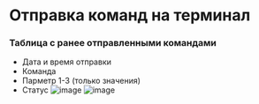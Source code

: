 # Отправка команд на терминал
### Таблица с ранее отправленными командами
* Дата и время отправки
* Команда
* Парметр 1-3 (только значения)
* Статус 
![image](https://github.com/Hihiz/Vendista/assets/98191494/9f4a2dfe-2ce9-4305-967c-afd6ab79442a)
![image](https://github.com/Hihiz/Vendista/assets/98191494/9bd02995-34a1-46f0-a900-f777a105c7be)
